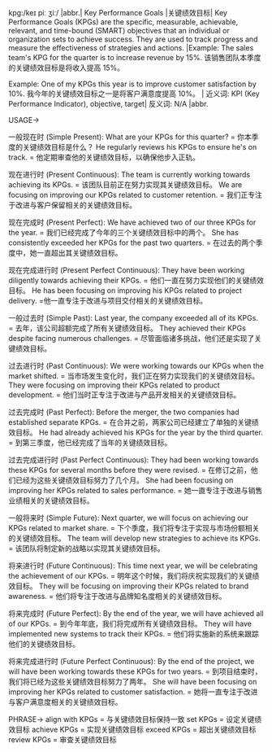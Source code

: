 kpg:/keɪ piː ʒiː/ |abbr.| Key Performance Goals |关键绩效目标| Key Performance Goals (KPGs) are the specific, measurable, achievable, relevant, and time-bound (SMART) objectives that an individual or organization sets to achieve success.  They are used to track progress and measure the effectiveness of strategies and actions. |Example: The sales team's KPG for the quarter is to increase revenue by 15%.  该销售团队本季度的关键绩效目标是将收入提高 15%。

Example:  One of my KPGs this year is to improve customer satisfaction by 10%. 我今年的关键绩效目标之一是将客户满意度提高 10%。 | 近义词: KPI (Key Performance Indicator), objective, target| 反义词: N/A |abbr.


USAGE->

一般现在时 (Simple Present):
What are your KPGs for this quarter? = 你本季度的关键绩效目标是什么？
He regularly reviews his KPGs to ensure he's on track. = 他定期审查他的关键绩效目标，以确保他步入正轨。

现在进行时 (Present Continuous):
The team is currently working towards achieving its KPGs. = 该团队目前正在努力实现其关键绩效目标。
We are focusing on improving our KPGs related to customer retention. = 我们正专注于改进与客户保留相关的关键绩效目标。

现在完成时 (Present Perfect):
We have achieved two of our three KPGs for the year. = 我们已经完成了今年的三个关键绩效目标中的两个。
She has consistently exceeded her KPGs for the past two quarters. = 在过去的两个季度中，她一直超出其关键绩效目标。

现在完成进行时 (Present Perfect Continuous):
They have been working diligently towards achieving their KPGs. = 他们一直在努力实现他们的关键绩效目标。
He has been focusing on improving his KPGs related to project delivery. =他一直专注于改进与项目交付相关的关键绩效目标。


一般过去时 (Simple Past):
Last year, the company exceeded all of its KPGs. = 去年，该公司超额完成了所有关键绩效目标。
They achieved their KPGs despite facing numerous challenges. = 尽管面临诸多挑战，他们还是实现了关键绩效目标。


过去进行时 (Past Continuous):
We were working towards our KPGs when the market shifted. = 当市场发生变化时，我们正在努力实现我们的关键绩效目标。
They were focusing on improving their KPGs related to product development. = 他们当时正专注于改进与产品开发相关的关键绩效目标。


过去完成时 (Past Perfect):
Before the merger, the two companies had established separate KPGs. = 在合并之前，两家公司已经建立了单独的关键绩效目标。
He had already achieved his KPGs for the year by the third quarter. = 到第三季度，他已经完成了当年的关键绩效目标。


过去完成进行时 (Past Perfect Continuous):
They had been working towards these KPGs for several months before they were revised. = 在修订之前，他们已经为这些关键绩效目标努力了几个月。
She had been focusing on improving her KPGs related to sales performance. = 她一直专注于改进与销售业绩相关的关键绩效目标。


一般将来时 (Simple Future):
Next quarter, we will focus on achieving our KPGs related to market share. = 下个季度，我们将专注于实现与市场份额相关的关键绩效目标。
The team will develop new strategies to achieve its KPGs. = 该团队将制定新的战略以实现其关键绩效目标。


将来进行时 (Future Continuous):
This time next year, we will be celebrating the achievement of our KPGs. = 明年这个时候，我们将庆祝实现我们的关键绩效目标。
They will be focusing on improving their KPGs related to brand awareness. = 他们将专注于改进与品牌知名度相关的关键绩效目标。


将来完成时 (Future Perfect):
By the end of the year, we will have achieved all of our KPGs. = 到今年年底，我们将完成所有关键绩效目标。
They will have implemented new systems to track their KPGs. = 他们将实施新的系统来跟踪他们的关键绩效目标。


将来完成进行时 (Future Perfect Continuous):
By the end of the project, we will have been working towards these KPGs for two years. = 到项目结束时，我们将已经为这些关键绩效目标努力了两年。
She will have been focusing on improving her KPGs related to customer satisfaction. = 她将一直专注于改进与客户满意度相关的关键绩效目标。


PHRASE->
align with KPGs = 与关键绩效目标保持一致
set KPGs =  设定关键绩效目标
achieve KPGs =  实现关键绩效目标
exceed KPGs = 超出关键绩效目标
review KPGs = 审查关键绩效目标

